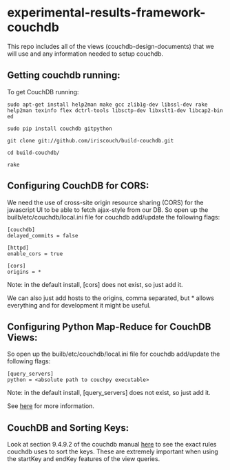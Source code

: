 experimental-results-framework-couchdb
======================================

This repo includes all of the views (couchdb-design-documents) that we will use and any information needed to setup couchdb.


Getting couchdb running:
------------------------

To get CouchDB running:

    sudo apt-get install help2man make gcc zlib1g-dev libssl-dev rake help2man texinfo flex dctrl-tools libsctp-dev libxslt1-dev libcap2-bin ed

    sudo pip install couchdb gitpython
    
    git clone git://github.com/iriscouch/build-couchdb.git
    
    cd build-couchdb/
    
    rake
    

Configuring CouchDB for CORS:
-----------------------------------------

We need the use of cross-site origin resource sharing (CORS) for the javascript UI to be
able to fetch ajax-style from our DB.  So open up the
builb/etc/couchdb/local.ini file for couchdb add/update the following flags:

    [couchdb]
    delayed_commits = false

    [httpd]
    enable_cors = true

    [cors]
    origins = *

Note: in the default install, [cors] does not exist, so just add it.

We can also just add hosts to the origins, comma separated, but *
allows everything and for development it might be useful.


Configuring Python Map-Reduce for CouchDB Views:
-----------------------------------------

So open up the builb/etc/couchdb/local.ini file for couchdb add/update the following flags:

    [query_servers]
    python = <absolute path to couchpy executable>
    
Note: in the default install, [query_servers] does not exist, so just add it.

See [here](http://pythonhosted.org/CouchDB/) for more information.


CouchDB and Sorting Keys:
-------------------------

Look at section 9.4.9.2 of the couchdb manual [here](https://couchdb.readthedocs.org/en/latest/api/design.html) 
to see the exact rules couchdb uses to sort the keys. These are extremely important when using the 
startKey and endKey features of the view queries.
